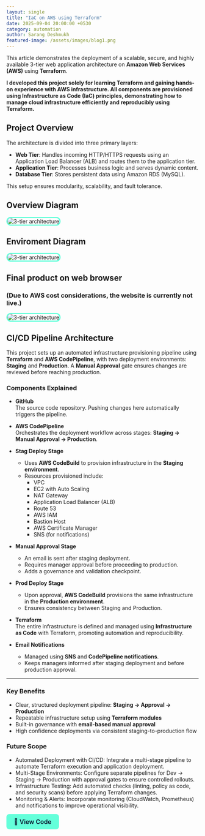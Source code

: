 ```yaml
---
layout: single
title: "IaC on AWS using Terraform"
date: 2025-09-04 20:00:00 +0530
category: automation
author: Sarang Deshmukh
featured-image: /assets/images/blog1.png
---
```


This article demonstrates the deployment of a scalable, secure, and highly available 3-tier web application architecture on **Amazon Web Services (AWS)** using **Terraform**.

**I developed this project solely for learning Terraform and gaining hands-on experience with AWS infrastructure. All components are provisioned using Infrastructure as Code (IaC) principles, demonstrating how to manage cloud infrastructure efficiently and reproducibly using Terraform.**

## Project Overview

The architecture is divided into three primary layers:

- **Web Tier**: Handles incoming HTTP/HTTPS requests using an Application Load Balancer (ALB) and routes them to the application tier.
- **Application Tier**: Processes business logic and serves dynamic content.
- **Database Tier**: Stores persistent data using Amazon RDS (MySQL).

This setup ensures modularity, scalability, and fault tolerance.

## Overview Diagram

<img src="https://github.com/user-attachments/assets/fd941c2f-53ec-4f13-a930-b1702856a425" 
     alt="3-tier architecture" 
     style="border: 3px solid #64FFDA; border-radius: 12px; max-width:100%; height:auto;" />


## Enviroment Diagram

<img src="https://github.com/user-attachments/assets/90a332d6-2793-4b20-9462-e6aa2ff83aff" 
     alt="3-tier architecture" 
     style="border: 3px solid #64FFDA; border-radius: 12px; max-width:100%; height:auto;" />


## Final product on web browser 
### (Due to AWS cost considerations, the website is currently not live.)

<img src="https://github.com/user-attachments/assets/c0fe548b-aced-452d-ae2e-6489a26b010d" 
     alt="3-tier architecture" 
     style="border: 3px solid #64FFDA; border-radius: 12px; max-width:100%; height:auto;" />


## CI/CD Pipeline Architecture

This project sets up an automated infrastructure provisioning pipeline using **Terraform** and **AWS CodePipeline**, with two deployment environments: **Staging** and **Production**. A **Manual Approval** gate ensures changes are reviewed before reaching production.

### Components Explained

- **GitHub**  
  The source code repository. Pushing changes here automatically triggers the pipeline.

- **AWS CodePipeline**  
  Orchestrates the deployment workflow across stages: **Staging → Manual Approval → Production**.

- **Stag Deploy Stage**  
  - Uses **AWS CodeBuild** to provision infrastructure in the **Staging environment**.
  - Resources provisioned include:  
    - VPC  
    - EC2 with Auto Scaling  
    - NAT Gateway  
    - Application Load Balancer (ALB)  
    - Route 53  
    - AWS IAM  
    - Bastion Host  
    - AWS Certificate Manager  
    - SNS (for notifications)

- **Manual Approval Stage**  
  - An email is sent after staging deployment.
  - Requires manager approval before proceeding to production.
  - Adds a governance and validation checkpoint.

- **Prod Deploy Stage**  
  - Upon approval, **AWS CodeBuild** provisions the same infrastructure in the **Production environment**.
  - Ensures consistency between Staging and Production.

- **Terraform**  
  The entire infrastructure is defined and managed using **Infrastructure as Code** with Terraform, promoting automation and reproducibility.

- **Email Notifications**  
  - Managed using **SNS** and **CodePipeline notifications**.
  - Keeps managers informed after staging deployment and before production approval.

---

### Key Benefits

- Clear, structured deployment pipeline: **Staging → Approval → Production**
- Repeatable infrastructure setup using **Terraform modules**
- Built-in governance with **email-based manual approval**
- High confidence deployments via consistent staging-to-production flow

### Future Scope 

- Automated Deployment with CI/CD: Integrate a multi-stage pipeline to automate Terraform execution and application deployment.
- Multi-Stage Environments: Configure separate pipelines for Dev → Staging → Production with approval gates to ensure controlled rollouts.
- Infrastructure Testing: Add automated checks (linting, policy as code, and security scans) before applying Terraform changes.
- Monitoring & Alerts: Incorporate monitoring (CloudWatch, Prometheus) and notifications to improve operational visibility.

<a href="https://github.com/SarangDeshmukh7/3-tier-website-hosted-on-aws" target="_blank" style="
  display: inline-block;
  padding: 10px 20px;
  font-size: 16px;
  font-weight: 600;
  color: #0a192f;
  background-color: #64FFDA;
  border: none;
  border-radius: 8px;
  text-decoration: none;
  text-align: center;
  transition: background-color 0.3s ease, transform 0.2s ease;">
  🔗 View Code
</a>

